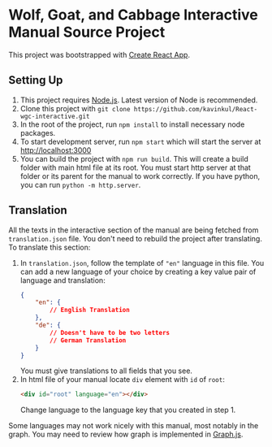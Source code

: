 # Wolf, Goat, and Cabbage Interactive Manual Source Project

This project was bootstrapped with [Create React App](https://github.com/facebook/create-react-app).

## Setting Up

1. This project requires [Node.js](https://nodejs.org/). Latest version of Node is recommended.
2. Clone this project with `git clone https://github.com/kavinkul/React-wgc-interactive.git`
3. In the root of the project, run `npm install` to install necessary node packages.
4. To start development server, run `npm start` which will start the server at [http://localhost:3000](http://localhost:3000)
5. You can build the project with `npm run build`. This will create a build folder with main html file at its root. You must start http server at that folder or its parent for the manual to work correctly. If you have python, you can run `python -m http.server`.

## Translation

All the texts in the interactive section of the manual are being fetched from `translation.json` file. You don't need to rebuild the project after translating. To translate this section:

1. In `translation.json`, follow the template of `"en"` language in this file. You can add a new language of your choice by creating a key value pair of language and translation:
    ```json
    {
        "en": {
            // English Translation
        },
        "de": {
            // Doesn't have to be two letters
            // German Translation
        }
    }
    ```
    You must give translations to all fields that you see.
2. In html file of your manual locate `div` element with `id` of `root`:
    ```html
    <div id="root" language="en"></div>
    ```
    Change language to the language key that you created in step 1.

Some languages may not work nicely with this manual, most notably in the graph. You may need to review how graph is implemented in [Graph.js](src/components/Graph/Graph.js).
